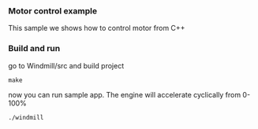 ### Motor control example
This sample we shows how to control motor from C++

### Build and run
go to Windmill/src and build project
```
make
```
now you can run sample app. The engine will accelerate cyclically from 0-100%
```
./windmill
```
